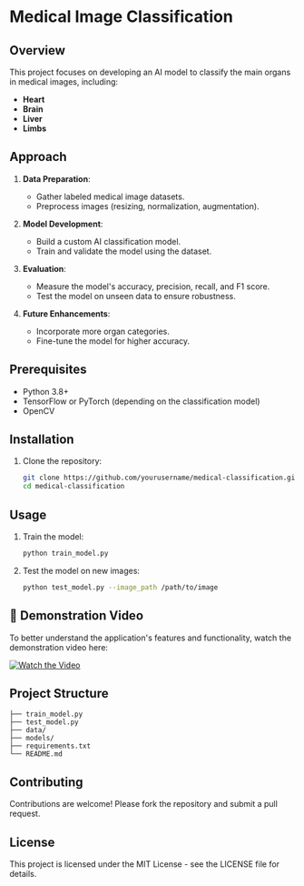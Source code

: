 # Medical Image Classification

## Overview
This project focuses on developing an AI model to classify the main organs in medical images, including:
- **Heart**
- **Brain**
- **Liver**
- **Limbs**

## Approach
1. **Data Preparation**:
   - Gather labeled medical image datasets.
   - Preprocess images (resizing, normalization, augmentation).
   
2. **Model Development**:
   - Build a custom AI classification model.
   - Train and validate the model using the dataset.
   
3. **Evaluation**:
   - Measure the model's accuracy, precision, recall, and F1 score.
   - Test the model on unseen data to ensure robustness.

4. **Future Enhancements**:
   - Incorporate more organ categories.
   - Fine-tune the model for higher accuracy.

## Prerequisites
- Python 3.8+
- TensorFlow or PyTorch (depending on the classification model)
- OpenCV

## Installation
1. Clone the repository:
   ```bash
   git clone https://github.com/yourusername/medical-classification.git
   cd medical-classification
   ```

## Usage
1. Train the model:
   ```bash
   python train_model.py
   ```
2. Test the model on new images:
   ```bash
   python test_model.py --image_path /path/to/image
   ```
## 🎥 Demonstration Video  
To better understand the application's features and functionality, watch the demonstration video here:  

[![Watch the Video](https://img.shields.io/badge/Watch-Demo%20Video-blue?style=for-the-badge&logo=youtube)](https://drive.google.com/file/d/10Oytu-hFmUK7M7d6o4Q3U-Umv4bUAU1e/view?usp=drivesdk)  


## Project Structure
```
├── train_model.py
├── test_model.py
├── data/
├── models/
├── requirements.txt
└── README.md
```

## Contributing
Contributions are welcome! Please fork the repository and submit a pull request.

## License
This project is licensed under the MIT License - see the LICENSE file for details.
